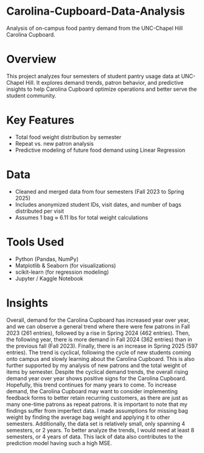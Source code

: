 # Carolina-Cupboard-Data-Analysis
Analysis of on-campus food pantry demand from the UNC-Chapel Hill Carolina Cupboard. 

# Overview
This project analyzes four semesters of student pantry usage data at UNC-Chapel Hill. It explores demand trends, patron behavior, and predictive insights to help Carolina Cupboard optimize operations and better serve the student community.

# Key Features
- Total food weight distribution by semester
- Repeat vs. new patron analysis
- Predictive modeling of future food demand using Linear Regression

# Data 
- Cleaned and merged data from four semesters (Fall 2023 to Spring 2025)
- Includes anonymized student IDs, visit dates, and number of bags distributed per visit
- Assumes 1 bag ≈ 6.11 lbs for total weight calculations

# Tools Used
- Python (Pandas, NumPy)
- Matplotlib & Seaborn (for visualizations)
- scikit-learn (for regression modeling)
- Jupyter / Kaggle Notebook

# Insights
Overall, demand for the Carolina Cupboard has increased year over year, and we can observe a general trend where there were few patrons in Fall 2023 (261 entries), followed by a rise in Spring 2024 (462 entries). Then, the following year, there is more demand in Fall 2024 (362 entries) than in the previous fall (Fall 2023). Finally, there is an increase in Spring 2025 (597 entries). The trend is cyclical, following the cycle of new students coming onto campus and slowly learning about the Carolina Cupboard. This is also further supported by my analysis of new patrons and the total weight of items by semester. 
Despite the cyclical demand trends, the overall rising demand year over year shows positive signs for the Carolina Cupboard. Hopefully, this trend continues for many years to come. 
To increase demand, the Carolina Cupboard may want to consider implementing feedback forms to better retain recurring customers, as there are just as many one-time patrons as repeat patrons. 
It is important to note that my findings suffer from imperfect data. I made assumptions for missing bag weight by finding the average bag weight and applying it to other semesters. Additionally, the data set is relatively small, only spanning 4 semesters, or 2 years. To better analyze the trends, I would need at least 8 semesters, or 4 years of data. This lack of data also contributes to the prediction model having such a high MSE.  
